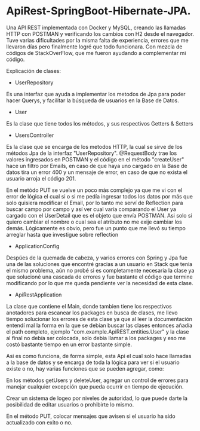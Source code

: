 # ApiRest-SpringBoot-Hibernate-JPA.
Una API REST implementada con Docker y MySQL, creando las llamadas HTTP con POSTMAN y verificando los cambios con H2 desde el navegador.
Tuve varias dificultades por la misma falta de experiencia, errores que me llevaron días pero finalmente logré que todo funcionara. Con mezcla de códigos de StackOverFlow, que me fueron ayudando a complementar mi código. 

Explicación de clases:

- UserRepository

Es una interfaz que ayuda a implementar los metodos de Jpa para poder hacer Querys, y facilitar la búsqueda de usuarios en la Base de Datos.

- User

Es la clase que tiene todos los métodos, y sus respectivos Getters & Setters

- UsersController

Es la clase que se encarga de los metodos HTTP, la cual se sirve de los métodos Jpa de la interfaz "UserRepository".
@RequestBody trae los valores ingresados en POSTMAN y el código en el método "createUser" hace un filtro por Emails, en caso de que haya uno cargado en la Base de datos tira un error 400 y un mensaje de error, en caso de que no exista el usuario arroja el código 201.

En el metódo PUT se vuelve un poco más complejo ya que me vi con el error de lógica el cual si o si me pedía ingresar todos los datos por más que solo quisiera modificar el Email, por lo tanto me serví de Reflection para buscar campo por campo y así ver cual varía comparando el User ya cargado con el UserDetail que es el objeto que envía POSTMAN. Asi solo si quiero cambiar el nombre o cual sea el atributo no me exije cambiar los demás. Lógicamente es obvio, pero fue un punto que me llevó su tiempo arreglar hasta que investigue sobre reflection

- ApplicationConfig

Despúes de la quemada de cabeza, y varios errores con Spring y Jpa fue una de las soluciones que encontré gracias a un usuario en Stack que tenia el mismo problema, aún no probé si es completamente necesaria la clase ya que solucioné una cascada de errores y fue bastante el código que termine modificando por lo que me queda pendiente ver la necesidad de esta clase.

- ApiRestApplication

La clase que contiene el Main, donde tambien tiene los respectivos anotadores para escanear los packages en busca de clases, me llevo tiempo solucionar los errores de esta clase ya que al leer la documentación entendí mal la forma en la que se debian buscar las clases entonces añadía el path completo, ejemplo "com.example.ApiREST.entities.User" y la clase al final no debía ser colocada, solo debia llamar a los packages y eso me costó bastante tiempo en un error bastante simple.

Asi es como funciona, de forma simple, esta Api el cual solo hace llamadas a la base de datos y se encarga de toda la lógica para ver si el usuario existe o no, hay varias funciones que se pueden agregar, como:

En los métodos getUsers y deleteUser, agregar un control de errores para manejar cualquier excepción que pueda ocurrir en tiempo de ejecución.

Crear un sistema de logeo por niveles de autoridad, lo que puede darte la posibilidad de editar usuarios o prohibirte lo mismo.

En el método PUT, colocar mensajes que avisen si el usuario ha sido actualizado con exito o no.
